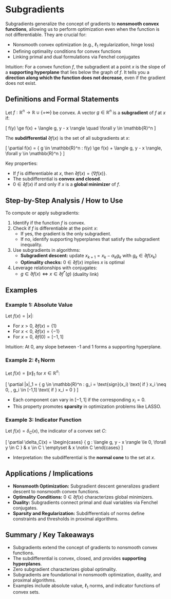 # Subgradients

Subgradients generalize the concept of gradients to **nonsmooth convex functions**, allowing us to perform optimization even when the function is not differentiable. They are crucial for:

- Nonsmooth convex optimization (e.g., $\ell_1$ regularization, hinge loss)  
- Defining optimality conditions for convex functions  
- Linking primal and dual formulations via Fenchel conjugates  

Intuition: For a convex function $f$, the subgradient at a point $x$ is the slope of a **supporting hyperplane** that lies below the graph of $f$. It tells you a **direction along which the function does not decrease**, even if the gradient does not exist.


## Definitions and Formal Statements

Let $f: \mathbb{R}^n \to \mathbb{R} \cup \{+\infty\}$ be convex. A vector $g \in \mathbb{R}^n$ is a **subgradient** of $f$ at $x$ if:

\[
f(y) \ge f(x) + \langle g, y - x \rangle \quad \forall y \in \mathbb{R}^n
\]

The **subdifferential** $\partial f(x)$ is the set of all subgradients at $x$:

\[
\partial f(x) = \{ g \in \mathbb{R}^n : f(y) \ge f(x) + \langle g, y - x \rangle, \forall y \in \mathbb{R}^n \}
\]

Key properties:

- If $f$ is differentiable at $x$, then $\partial f(x) = \{\nabla f(x)\}$.  
- The subdifferential is **convex and closed**.  
- $0 \in \partial f(x)$ if and only if $x$ is a **global minimizer** of $f$.  


## Step-by-Step Analysis / How to Use

To compute or apply subgradients:

1. Identify if the function $f$ is convex.  
2. Check if $f$ is differentiable at the point $x$:  
   - If yes, the gradient is the only subgradient.  
   - If no, identify supporting hyperplanes that satisfy the subgradient inequality.  
3. Use subgradients in algorithms:  
   - **Subgradient descent:** update $x_{k+1} = x_k - \alpha_k g_k$ with $g_k \in \partial f(x_k)$  
   - **Optimality checks:** $0 \in \partial f(x)$ implies $x$ is optimal  
4. Leverage relationships with conjugates:  
   - $g \in \partial f(x) \iff x \in \partial f^*(g)$ (duality link)

 
## Examples

### Example 1: Absolute Value

Let $f(x) = |x|$:

- For $x > 0$, $\partial f(x) = \{1\}$  
- For $x < 0$, $\partial f(x) = \{-1\}$  
- For $x = 0$, $\partial f(0) = [-1, 1]$  

Intuition: At 0, any slope between -1 and 1 forms a supporting hyperplane.

 
### Example 2: $\ell_1$ Norm

Let $f(x) = \|x\|_1$ for $x \in \mathbb{R}^n$:

\[
\partial \|x\|_1 = \{ g \in \mathbb{R}^n : g_i = \text{sign}(x_i) \text{ if } x_i \neq 0, \, g_i \in [-1,1] \text{ if } x_i = 0 \}
\]

- Each component can vary in $[-1,1]$ if the corresponding $x_i = 0$.  
- This property promotes **sparsity** in optimization problems like LASSO.

 
### Example 3: Indicator Function

Let $f(x) = \delta_C(x)$, the indicator of a convex set $C$:

\[
\partial \delta_C(x) =
\begin{cases}
\{ g : \langle g, y - x \rangle \le 0, \forall y \in C \} & x \in C \\
\emptyset & x \notin C
\end{cases}
\]

- Interpretation: the subdifferential is the **normal cone** to the set at $x$.

 
## Applications / Implications

- **Nonsmooth Optimization:** Subgradient descent generalizes gradient descent to nonsmooth convex functions.  
- **Optimality Conditions:** $0 \in \partial f(x)$ characterizes global minimizers.  
- **Duality:** Subgradients connect primal and dual variables via Fenchel conjugates.  
- **Sparsity and Regularization:** Subdifferentials of norms define constraints and thresholds in proximal algorithms.

 
## Summary / Key Takeaways

- Subgradients extend the concept of gradients to nonsmooth convex functions.  
- The subdifferential is convex, closed, and provides **supporting hyperplanes**.  
- Zero subgradient characterizes global optimality.  
- Subgradients are foundational in nonsmooth optimization, duality, and proximal algorithms.  
- Examples include absolute value, $\ell_1$ norms, and indicator functions of convex sets.
